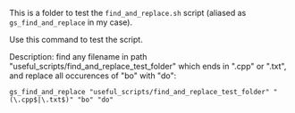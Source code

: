 This is a folder to test the `find_and_replace.sh` script (aliased as `gs_find_and_replace` in my case). 

Use this command to test the script. 

Description: find any filename in path "useful_scripts/find_and_replace_test_folder" which ends in ".cpp" or ".txt", and replace all occurences of "bo" with "do":

    gs_find_and_replace "useful_scripts/find_and_replace_test_folder" "(\.cpp$|\.txt$)" "bo" "do"

